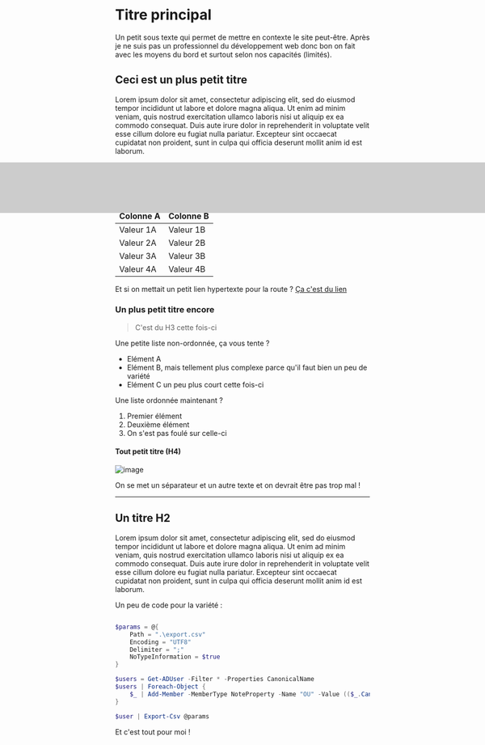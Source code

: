 # Titre principal

Un petit sous texte qui permet de mettre en contexte le site peut-être. Après je ne suis pas un professionnel du développement web donc bon on fait avec les moyens du bord et surtout selon nos capacités (limités).

## Ceci est un plus petit titre

Lorem ipsum dolor sit amet, consectetur adipiscing elit, sed do eiusmod tempor incididunt ut labore et dolore magna aliqua. Ut enim ad minim veniam, quis nostrud exercitation ullamco laboris nisi ut aliquip ex ea commodo consequat. Duis aute irure dolor in reprehenderit in voluptate velit esse cillum dolore eu fugiat nulla pariatur. Excepteur sint occaecat cupidatat non proident, sunt in culpa qui officia deserunt mollit anim id est laborum.


<div class="hero">
    <div style="position: absolute; left: 0; right: 0; background-color: #ccc; min-height: 100px;"></div>
</div>


## Un autre petit titre

**C'est un titre H2 au dessus**

Colonne A | Colonne B
--------- | ---------
Valeur 1A | Valeur 1B
Valeur 2A | Valeur 2B
Valeur 3A | Valeur 3B
Valeur 4A | Valeur 4B

Et si on mettait un petit lien hypertexte pour la route ? [Ça c'est du lien](https://duckduckgo.com)

### Un plus petit titre encore

> C'est du H3 cette fois-ci

Une petite liste non-ordonnée, ça vous tente ?

- Elément A
- Elément B, mais tellement plus complexe parce qu'il faut bien un peu de variété
- Elément C un peu plus court cette fois-ci

Une liste ordonnée maintenant ?

1. Premier élément
2. Deuxième élément
3. On s'est pas foulé sur celle-ci

#### Tout petit titre (H4)

![image](https://i.redd.it/if3ldk2w2j841.jpg)

On se met un séparateur et un autre texte et on devrait être pas trop mal !

---

## Un titre H2

Lorem ipsum dolor sit amet, consectetur adipiscing elit, sed do eiusmod tempor incididunt ut labore et dolore magna aliqua. Ut enim ad minim veniam, quis nostrud exercitation ullamco laboris nisi ut aliquip ex ea commodo consequat. Duis aute irure dolor in reprehenderit in voluptate velit esse cillum dolore eu fugiat nulla pariatur. Excepteur sint occaecat cupidatat non proident, sunt in culpa qui officia deserunt mollit anim id est laborum.

Un peu de code pour la variété :

```powershell

$params = @{
    Path = ".\export.csv"
    Encoding = "UTF8"
    Delimiter = ";"
    NoTypeInformation = $true
}

$users = Get-ADUser -Filter * -Properties CanonicalName
$users | Foreach-Object {
    $_ | Add-Member -MemberType NoteProperty -Name "OU" -Value (($_.CanonicalName -split '/')[2])
}

$user | Export-Csv @params

``` 

Et c'est tout pour moi !
